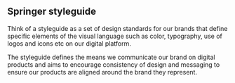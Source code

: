 ## Springer styleguide

Think of a styleguide as a set of design standards for our brands that define specific elements of the visual language such as color, typography, use of logos and icons etc on our digital platform.

The styleguide defines the means we communicate our brand on digital products and aims to encourage consistency of design and messaging to ensure our products are aligned around the brand they represent.
